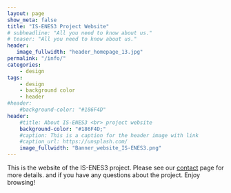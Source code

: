 ```yaml
---
layout: page
show_meta: false
title: "IS-ENES3 Project Website"
# subheadline: "All you need to know about us."
# teaser: "All you need to know about us."
header:
   image_fullwidth: "header_homepage_13.jpg"
permalink: "/info/"
categories:
    - design
tags:
    - design
    - background color
    - header
#header:
    #background-color: "#186F4D"
header:
    #title: About IS-ENES3 <br> project website
    background-color: "#186F4D;"
    #caption: This is a caption for the header image with link
    #caption_url: https://unsplash.com/
    image_fullwidth: "Banner_website_IS-ENES3.png"
---
```


This is the website of the IS-ENES3 project. Please see our [contact](https://is-enes3.github.io/IS-ENES-Website/contact/) page for more details. and if you have any questions about the project. Enjoy browsing!
